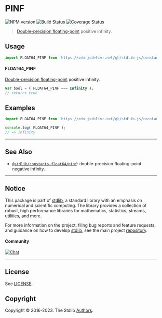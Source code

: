 <!--

@license Apache-2.0

Copyright (c) 2018 The Stdlib Authors.

Licensed under the Apache License, Version 2.0 (the "License");
you may not use this file except in compliance with the License.
You may obtain a copy of the License at

   http://www.apache.org/licenses/LICENSE-2.0

Unless required by applicable law or agreed to in writing, software
distributed under the License is distributed on an "AS IS" BASIS,
WITHOUT WARRANTIES OR CONDITIONS OF ANY KIND, either express or implied.
See the License for the specific language governing permissions and
limitations under the License.

-->

# PINF

[![NPM version][npm-image]][npm-url] [![Build Status][test-image]][test-url] [![Coverage Status][coverage-image]][coverage-url] <!-- [![dependencies][dependencies-image]][dependencies-url] -->

> [Double-precision floating-point][ieee754] positive infinity.



<section class="usage">

## Usage

```javascript
import FLOAT64_PINF from 'https://cdn.jsdelivr.net/gh/stdlib-js/constants-float64-pinf@deno/mod.js';
```

#### FLOAT64_PINF

[Double-precision floating-point][ieee754] positive infinity.

```javascript
var bool = ( FLOAT64_PINF === Infinity );
// returns true
```

</section>

<!-- /.usage -->

<section class="examples">

## Examples

<!-- TODO: better example -->

<!-- eslint no-undef: "error" -->

```javascript
import FLOAT64_PINF from 'https://cdn.jsdelivr.net/gh/stdlib-js/constants-float64-pinf@deno/mod.js';

console.log( FLOAT64_PINF );
// => Infinity
```

</section>

<!-- /.examples -->

<!-- C interface documentation. -->



<!-- Section for related `stdlib` packages. Do not manually edit this section, as it is automatically populated. -->

<section class="related">

* * *

## See Also

-   <span class="package-name">[`@stdlib/constants-float64/ninf`][@stdlib/constants/float64/ninf]</span><span class="delimiter">: </span><span class="description">double-precision floating-point negative infinity.</span>

</section>

<!-- /.related -->

<!-- Section for all links. Make sure to keep an empty line after the `section` element and another before the `/section` close. -->


<section class="main-repo" >

* * *

## Notice

This package is part of [stdlib][stdlib], a standard library with an emphasis on numerical and scientific computing. The library provides a collection of robust, high performance libraries for mathematics, statistics, streams, utilities, and more.

For more information on the project, filing bug reports and feature requests, and guidance on how to develop [stdlib][stdlib], see the main project [repository][stdlib].

#### Community

[![Chat][chat-image]][chat-url]

---

## License

See [LICENSE][stdlib-license].


## Copyright

Copyright &copy; 2016-2023. The Stdlib [Authors][stdlib-authors].

</section>

<!-- /.stdlib -->

<!-- Section for all links. Make sure to keep an empty line after the `section` element and another before the `/section` close. -->

<section class="links">

[npm-image]: http://img.shields.io/npm/v/@stdlib/constants-float64-pinf.svg
[npm-url]: https://npmjs.org/package/@stdlib/constants-float64-pinf

[test-image]: https://github.com/stdlib-js/constants-float64-pinf/actions/workflows/test.yml/badge.svg?branch=main
[test-url]: https://github.com/stdlib-js/constants-float64-pinf/actions/workflows/test.yml?query=branch:main

[coverage-image]: https://img.shields.io/codecov/c/github/stdlib-js/constants-float64-pinf/main.svg
[coverage-url]: https://codecov.io/github/stdlib-js/constants-float64-pinf?branch=main

<!--

[dependencies-image]: https://img.shields.io/david/stdlib-js/constants-float64-pinf.svg
[dependencies-url]: https://david-dm.org/stdlib-js/constants-float64-pinf/main

-->

[chat-image]: https://img.shields.io/gitter/room/stdlib-js/stdlib.svg
[chat-url]: https://gitter.im/stdlib-js/stdlib/

[stdlib]: https://github.com/stdlib-js/stdlib

[stdlib-authors]: https://github.com/stdlib-js/stdlib/graphs/contributors

[umd]: https://github.com/umdjs/umd
[es-module]: https://developer.mozilla.org/en-US/docs/Web/JavaScript/Guide/Modules

[deno-url]: https://github.com/stdlib-js/constants-float64-pinf/tree/deno
[umd-url]: https://github.com/stdlib-js/constants-float64-pinf/tree/umd
[esm-url]: https://github.com/stdlib-js/constants-float64-pinf/tree/esm
[branches-url]: https://github.com/stdlib-js/constants-float64-pinf/blob/main/branches.md

[stdlib-license]: https://raw.githubusercontent.com/stdlib-js/constants-float64-pinf/main/LICENSE

[ieee754]: https://en.wikipedia.org/wiki/IEEE_754-1985

<!-- <related-links> -->

[@stdlib/constants/float64/ninf]: https://github.com/stdlib-js/constants-float64-ninf/tree/deno

<!-- </related-links> -->

</section>

<!-- /.links -->
